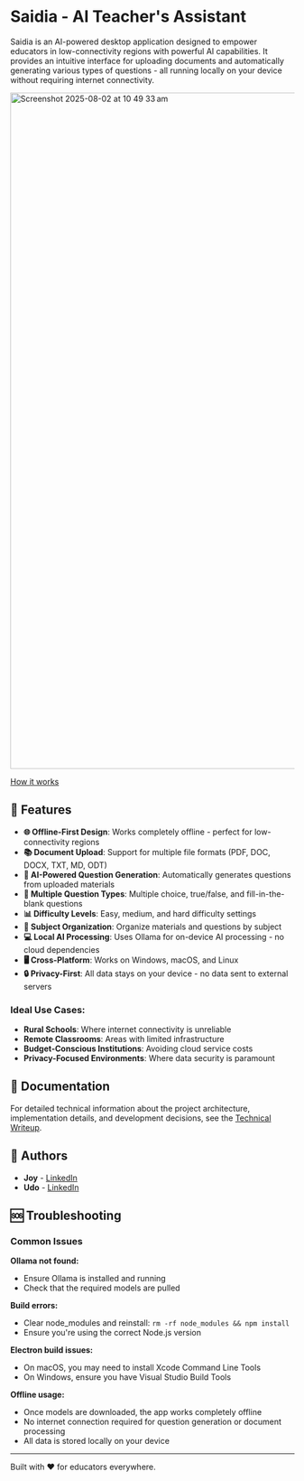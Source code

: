 # Saidia - AI Teacher's Assistant

Saidia is an AI-powered desktop application designed to empower educators in low-connectivity regions with powerful AI capabilities. It provides an intuitive interface for uploading documents and automatically generating various types of questions - all running locally on your device without requiring internet connectivity.

<img width="1697" height="1198" alt="Screenshot 2025-08-02 at 10 49 33 am" src="https://github.com/user-attachments/assets/54a7d824-faad-478c-8c9d-220005ebb74e" />

[How it works](https://www.youtube.com/watch?v=kvl7-pNIIQc)

## 🚀 Features

- **🌐 Offline-First Design**: Works completely offline - perfect for low-connectivity regions
- **📚 Document Upload**: Support for multiple file formats (PDF, DOC, DOCX, TXT, MD, ODT)
- **🤖 AI-Powered Question Generation**: Automatically generates questions from uploaded materials
- **📝 Multiple Question Types**: Multiple choice, true/false, and fill-in-the-blank questions
- **📊 Difficulty Levels**: Easy, medium, and hard difficulty settings
- **📁 Subject Organization**: Organize materials and questions by subject
- **💻 Local AI Processing**: Uses Ollama for on-device AI processing - no cloud dependencies
- **🖥️ Cross-Platform**: Works on Windows, macOS, and Linux
- **🔒 Privacy-First**: All data stays on your device - no data sent to external servers

### Ideal Use Cases:

- **Rural Schools**: Where internet connectivity is unreliable
- **Remote Classrooms**: Areas with limited infrastructure
- **Budget-Conscious Institutions**: Avoiding cloud service costs
- **Privacy-Focused Environments**: Where data security is paramount

## 📖 Documentation

For detailed technical information about the project architecture, implementation details, and development decisions, see the [Technical Writeup](technical-writeup.md).

## 👥 Authors

- **Joy** - [LinkedIn](https://www.linkedin.com/in/joy-nk/)
- **Udo** - [LinkedIn](https://www.linkedin.com/in/thisisudo/)

## 🆘 Troubleshooting

### Common Issues

**Ollama not found:**

- Ensure Ollama is installed and running
- Check that the required models are pulled

**Build errors:**

- Clear node_modules and reinstall: `rm -rf node_modules && npm install`
- Ensure you're using the correct Node.js version

**Electron build issues:**

- On macOS, you may need to install Xcode Command Line Tools
- On Windows, ensure you have Visual Studio Build Tools

**Offline usage:**

- Once models are downloaded, the app works completely offline
- No internet connection required for question generation or document processing
- All data is stored locally on your device

---

Built with ❤️ for educators everywhere.
